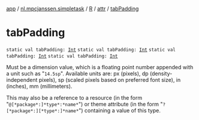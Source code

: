 [app](../../../index.md) / [nl.mpcjanssen.simpletask](../../index.md) / [R](../index.md) / [attr](index.md) / [tabPadding](.)

# tabPadding

`static val tabPadding: `[`Int`](https://kotlinlang.org/api/latest/jvm/stdlib/kotlin/-int/index.html)
`static val tabPadding: `[`Int`](https://kotlinlang.org/api/latest/jvm/stdlib/kotlin/-int/index.html)
`static val tabPadding: `[`Int`](https://kotlinlang.org/api/latest/jvm/stdlib/kotlin/-int/index.html)
`static val tabPadding: `[`Int`](https://kotlinlang.org/api/latest/jvm/stdlib/kotlin/-int/index.html)

Must be a dimension value, which is a floating point number appended with a unit such as "`14.5sp`". Available units are: px (pixels), dp (density-independent pixels), sp (scaled pixels based on preferred font size), in (inches), mm (millimeters).

This may also be a reference to a resource (in the form "`@[*package*:]*type*:*name*`") or theme attribute (in the form "`?[*package*:][*type*:]*name*`") containing a value of this type.

